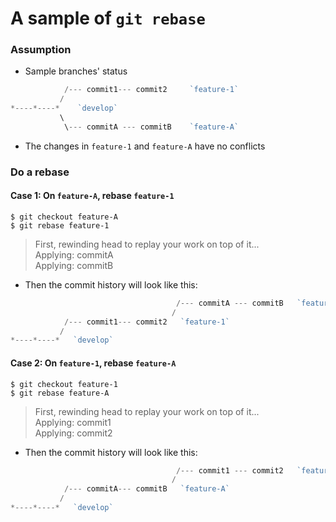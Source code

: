 # A sample of `git rebase`

### Assumption

* Sample branches' status



```php
            /--- commit1--- commit2     `feature-1`
           /
*----*----*    `develop`
           \
            \--- commitA --- commitB    `feature-A`
```

* The changes in `feature-1` and `feature-A` have no conflicts

### Do a rebase

#### Case 1: On `feature-A`, rebase `feature-1`

`$ git checkout feature-A`    
`$ git rebase feature-1`
> First, rewinding head to replay your work on top of it...    
> Applying: commitA   
> Applying: commitB

 * Then the commit history will look like this:


```php
                                     /--- commitA --- commitB   `feature-A `
                                    /
            /--- commit1--- commit2   `feature-1`
           /
*----*----*   `develop`                   
```

#### Case 2: On `feature-1`, rebase `feature-A`

`$ git checkout feature-1`    
`$ git rebase feature-A`
> First, rewinding head to replay your work on top of it...    
> Applying: commit1   
> Applying: commit2 

 * Then the commit history will look like this:


```php
                                     /--- commit1 --- commit2   `feature-1 `
                                    /
            /--- commitA--- commitB   `feature-A`
           /
*----*----*   `develop`                   
```
